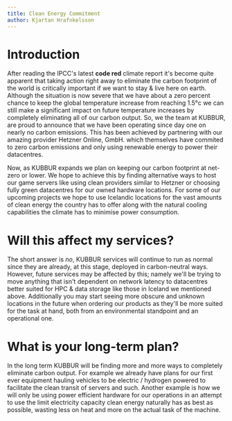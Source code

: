 ```yaml
---
title: Clean Energy Commitment
author: Kjartan Hrafnkelsson
---
```


# Introduction

After reading the IPCC's latest **code red** climate report it's become quite apparent that taking action right away to eliminate the carbon footprint of the world is critically important if we want to stay & live here on earth. Although the situation is now severe that we have about a zero percent chance to keep the global temperature increase from reaching 1.5°c we can still make a significant impact on future temperature increases by completely eliminating all of our carbon output.
So, we the team at KUBBUR, are proud to announce that we have been operating since day one on nearly no carbon emissions. This has been achieved by partnering with our amazing provider Hetzner Online, GmbH. which themselves have commited to zero carbon emissions and only using renewable energy to power their datacentres.

Now, as KUBBUR expands we plan on keeping our carbon footprint at net-zero or lower. We hope to achieve this by finding alternative ways to host our game servers like using clean providers similar to Hetzner or choosing fully green datacentres for our owned hardware locations. For some of our upcoming projects we hope to use Icelandic locations for the vast amounts of clean energy the country has to offer along with the natural cooling capabilities the climate has to minimise power consumption.

# Will this affect my services?

The short answer is *no*, KUBBUR services will continue to run as normal since they are already, at this stage, deployed in carbon-neutral ways. However, future services may be affected by this; namely we'll be trying to move anything that isn't dependent on network latency to datacentres better suited for HPC & data storage like those in Iceland we mentioned above. Additionally you may start seeing more obscure and unknown locations in the future when ordering our products as they'll be more suited for the task at hand, both from an environmental standpoint and an operational one.

# What is your long-term plan?

In the long term KUBBUR will be finding more and more ways to completely eliminate carbon output. For example we already have plans for our first ever equipment hauling vehicles to be electric / hydrogen powered to facilitate the clean transit of servers and such. Another example is how we will only be using power efficient hardware for our operations in an attempt to use the limit electricity capacity clean energy naturally has as best as possible, wasting less on heat and more on the actual task of the machine.
